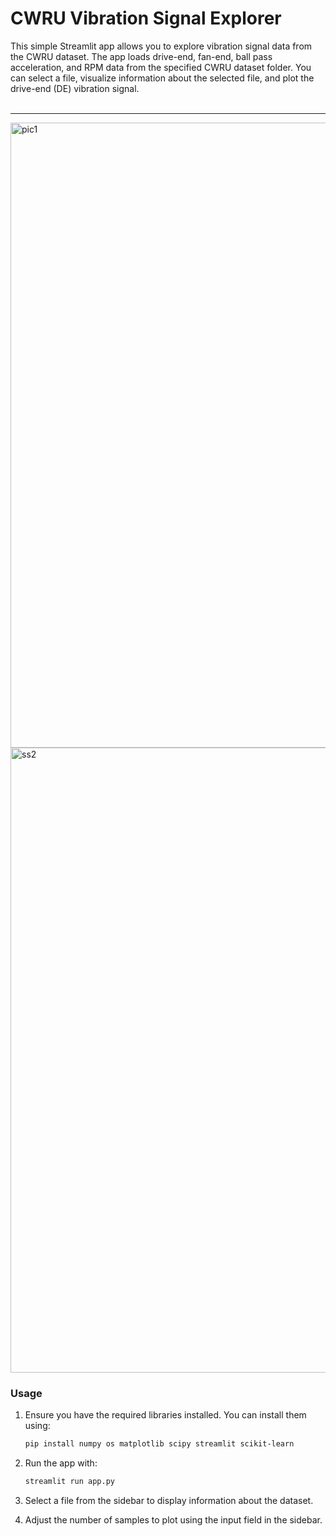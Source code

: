 <h1>CWRU Vibration Signal Explorer</h1>
This simple Streamlit app allows you to explore vibration signal data from the CWRU dataset. The app loads drive-end, fan-end, ball pass acceleration, and RPM data from the specified CWRU dataset folder. You can select a file, visualize information about the selected file, and plot the drive-end (DE) vibration signal.
<br><br>
<hr>
<img width="1000" alt="pic1" src="https://github.com/nameerakhter/Vibration_signal_analysis/assets/120779958/2881df18-97d9-4474-873a-889513f4dba1">

 <img width="1000" alt="ss2" src="https://github.com/nameerakhter/Vibration_signal_analysis/assets/120779958/babd641e-e667-4dbe-a247-804d7f1e0764">

 <h3>Usage</h3>

1. Ensure you have the required libraries installed. You can install them using:

    ```bash
    pip install numpy os matplotlib scipy streamlit scikit-learn
    ```

2. Run the app with:

    ```bash
    streamlit run app.py
    ```

3. Select a file from the sidebar to display information about the dataset.

4. Adjust the number of samples to plot using the input field in the sidebar.

